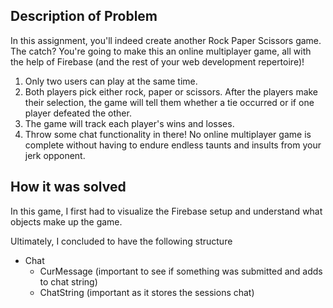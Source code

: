 ## Description of Problem
In this assignment, you'll indeed create another Rock Paper Scissors game. The catch? You're going to make this an online multiplayer game, all with the help of Firebase (and the rest of your web development repertoire)!

1. Only two users can play at the same time.
2. Both players pick either rock, paper or scissors. After the players make their selection, the game will tell them whether a tie occurred or if one player defeated the other.
3. The game will track each player's wins and losses.
4. Throw some chat functionality in there! No online multiplayer game is complete without having to endure endless taunts and insults from your jerk opponent.

## How it was solved
In this game, I first had to visualize the Firebase setup and understand what objects make up the game. 

Ultimately, I concluded to have the following structure
- Chat
    - CurMessage (important to see if something was submitted and adds to chat string)
    - ChatString (important as it stores the sessions chat)
